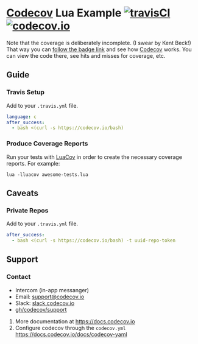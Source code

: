 [Codecov][1] Lua Example [![travisCI](https://travis-ci.org/codecov/example-lua.svg)](https://travis-ci.org/codecov/example-lua) [![codecov.io](http://codecov.io/github/codecov/example-lua/branch/master/graphs/badge.svg)](http://codecov.io/github/codecov/example-lua)
=====================

Note that the coverage is deliberately incomplete. (I swear by Kent Beck!) That
way you can [follow the badge link][5] and see how [Codecov][1] works. You can
view the code there, see hits and misses for coverage, etc.

## Guide
### Travis Setup

Add to your `.travis.yml` file.
```yml
language: c
after_success:
  - bash <(curl -s https://codecov.io/bash)
```
### Produce Coverage Reports
Run your tests with [LuaCov][5] in order to create the necessary coverage
reports. For example:

```
lua -lluacov awesome-tests.lua
```
## Caveats
### Private Repos
Add to your `.travis.yml` file.
```yml
after_success:
  - bash <(curl -s https://codecov.io/bash) -t uuid-repo-token
```

## Support

### Contact
- Intercom (in-app messanger)
- Email: [support@codecov.io](mailto:support@codecov.io)
- Slack: [slack.codecov.io](https://slack.codecov.io)
- [gh/codecov/support](https://github.com/codecov/support)

1. More documentation at https://docs.codecov.io
2. Configure codecov through the `codecov.yml`  https://docs.codecov.io/docs/codecov-yaml



[1]: https://codecov.io/
[5]: http://keplerproject.github.io/luacov
